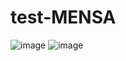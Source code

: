 # test-MENSA
![image](https://raw.githubusercontent.com/pregfind/test-MENSA/master/386810854296651918.jpg)
![image](https://raw.githubusercontent.com/pregfind/test-MENSA/master/fadfeac0767828b57c8479ef631b478.png)
